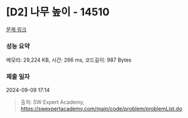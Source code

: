# [D2] 나무 높이 - 14510 

[문제 링크](https://swexpertacademy.com/main/code/problem/problemDetail.do?contestProbId=AYFofW8qpXYDFAR4) 

### 성능 요약

메모리: 29,224 KB, 시간: 266 ms, 코드길이: 987 Bytes

### 제출 일자

2024-09-09 17:14



> 출처: SW Expert Academy, https://swexpertacademy.com/main/code/problem/problemList.do